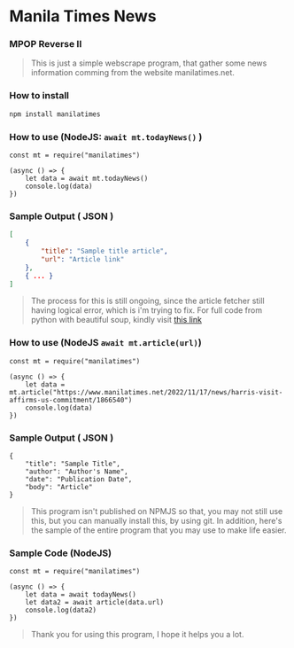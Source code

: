 # Manila Times News
### MPOP Reverse II


> This is just a simple webscrape program, that gather some news information comming from the website manilatimes.net.

### How to install
```Bash
npm install manilatimes
```

### How to use (**NodeJS:** ```await mt.todayNews()``` )
```NodeJS
const mt = require("manilatimes")

(async () => {
	let data = await mt.todayNews()
	console.log(data)
})

```

### Sample Output ( **JSON** )
```JSON
[
	{
		"title": "Sample title article",
		"url": "Article link"
	},
	{ ... }
]
```

> The process for this is still ongoing, since the article fetcher still having logical error, which is i'm trying to fix. For full code from python with beautiful soup, kindly visit [this link](https://github.com/RyannKim327/Its-Py/blob/main/WebScraping/manilatimes_scrape.py)

### How to use (**NodeJS** ```await mt.article(url)```)
```NodeJS
const mt = require("manilatimes")

(async () => {
	let data = mt.article("https://www.manilatimes.net/2022/11/17/news/harris-visit-affirms-us-commitment/1866540")
	console.log(data)
})

```

### Sample Output ( **JSON** )
```
{
	"title": "Sample Title",
	"author": "Author's Name",
	"date": "Publication Date",
	"body": "Article"
}
```
> This program isn't published on NPMJS so that, you may not still use this, but you can manually install this, by using git. In addition, here's the sample of the entire program that you may use to make life easier.

### Sample Code (**NodeJS**)
```NodeJS
const mt = require("manilatimes")

(async () => {
	let data = await todayNews()
	let data2 = await article(data.url)
	console.log(data2)
})
```

> Thank you for using this program, I hope it helps you a lot.